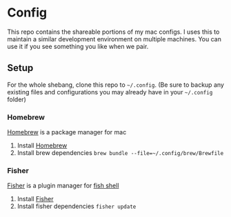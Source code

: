 # Config
This repo contains the shareable portions of my mac configs. I uses this to maintain a similar development environment on multiple machines. You can use it if you see something you like when we pair.

## Setup
For the whole shebang, clone this repo to `~/.config`. (Be sure to backup any existing files and configurations you may already have in your `~/.config` folder)

### Homebrew
[Homebrew](https://brew.sh/) is a package manager for mac

1. Install [Homebrew](https://brew.sh/)
1. Install brew dependencies `brew bundle --file=~/.config/brew/Brewfile`

### Fisher
[Fisher](https://github.com/jorgebucaran/fisher) is a plugin manager for [fish shell](https://fishshell.com/)

1. Install [Fisher](https://github.com/jorgebucaran/fisher?tab=readme-ov-file#installation)
1. Install fisher dependencies `fisher update`
